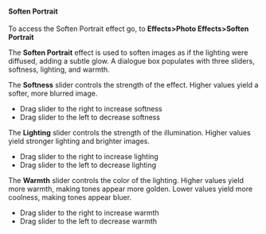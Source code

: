 #### Soften Portrait
To access the Soften Portrait effect go, to **Effects>Photo Effects>Soften Portrait**

The **Soften Portrait** effect is used to soften images as if the lighting were diffused, adding a subtle glow. A dialogue box populates with three sliders, softness, lighting, and warmth.

The **Softness** slider controls the strength of the effect. Higher values yield a softer, more blurred image. 
*	Drag slider to the right to increase softness
*	Drag slider to the left to decrease softness

The **Lighting** slider controls the strength of the illumination. Higher values yield stronger lighting and brighter images. 
*	Drag slider to the right to increase lighting
*	Drag slider to the left to decrease lighting
 

The **Warmth** slider controls the color of the lighting. Higher values yield more warmth, making tones appear more golden. Lower values yield more coolness, making tones appear bluer.
*	Drag slider to the right to increase warmth
*	Drag slider to the left to decrease warmth
